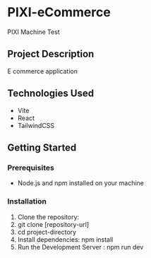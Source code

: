 # PIXI-eCommerce

PIXI Machine Test

## Project Description

E commerce application 

## Technologies Used

- Vite
- React
- TailwindCSS


## Getting Started

### Prerequisites

- Node.js and npm installed on your machine

### Installation

1. Clone the repository:
2. git clone [repository-url]
3. cd project-directory
4. Install dependencies: npm install
5. Run the Development Server : npm run dev

